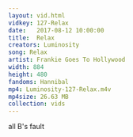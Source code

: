 ```yaml
---
layout: vid.html
vidkey: 127-Relax
date:   2017-08-12 10:00:00
title:  Relax
creators: Luminosity
song: Relax
artist: Frankie Goes To Hollywood
width: 884
height: 480
fandoms: Hannibal
mp4: Luminosity-127-Relax.m4v
mp4size: 26.63 MB
collection: vids
---
```


  <div>
  all B's fault
  </div>
  